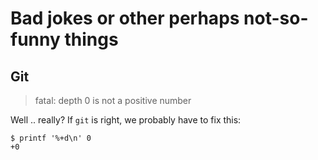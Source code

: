 # Bad jokes or other perhaps not-so-funny things

## Git

> fatal: depth 0 is not a positive number

Well .. really?  If `git` is right, we probably have to fix this:

    $ printf '%+d\n' 0
    +0

